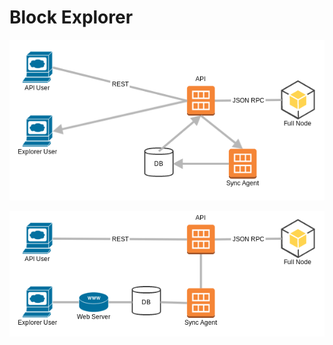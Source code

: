# Block Explorer





![](../.gitbook/assets/dag-explorer-architecture-option-2.png)



![](../.gitbook/assets/dag-explorer-architecture.png)





